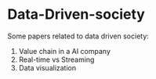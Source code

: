 # Data-Driven-society
Some papers related to data driven society:
1. Value chain in a AI company
2. Real-time vs Streaming
3. Data visualization
